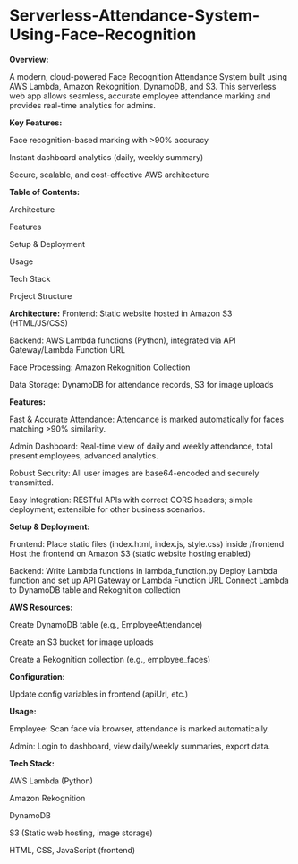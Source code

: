 # Serverless-Attendance-System-Using-Face-Recognition

**Overview:**

A modern, cloud-powered Face Recognition Attendance System built using AWS Lambda, Amazon Rekognition, DynamoDB, and S3. This serverless web app allows seamless, accurate employee attendance marking and provides real-time analytics for admins.

**Key Features:**

Face recognition-based marking with >90% accuracy

Instant dashboard analytics (daily, weekly summary)

Secure, scalable, and cost-effective AWS architecture

**Table of Contents:**

Architecture

Features

Setup & Deployment

Usage

Tech Stack

Project Structure

**Architecture:**
Frontend: Static website hosted in Amazon S3 (HTML/JS/CSS)

Backend: AWS Lambda functions (Python), integrated via API Gateway/Lambda Function URL

Face Processing: Amazon Rekognition Collection

Data Storage: DynamoDB for attendance records, S3 for image uploads

**Features:**

Fast & Accurate Attendance: Attendance is marked automatically for faces matching >90% similarity.

Admin Dashboard: Real-time view of daily and weekly attendance, total present employees, advanced analytics.

Robust Security: All user images are base64-encoded and securely transmitted.

Easy Integration: RESTful APIs with correct CORS headers; simple deployment; extensible for other business scenarios.

**Setup & Deployment:**

Frontend:
Place static files (index.html, index.js, style.css) inside /frontend
Host the frontend on Amazon S3 (static website hosting enabled)

Backend:
Write Lambda functions in lambda_function.py
Deploy Lambda function and set up API Gateway or Lambda Function URL
Connect Lambda to DynamoDB table and Rekognition collection

**AWS Resources:**

Create DynamoDB table (e.g., EmployeeAttendance)

Create an S3 bucket for image uploads

Create a Rekognition collection (e.g., employee_faces)

**Configuration:**

Update config variables in frontend (apiUrl, etc.)

**Usage:**

Employee: Scan face via browser, attendance is marked automatically.

Admin: Login to dashboard, view daily/weekly summaries, export data.

**Tech Stack:**

AWS Lambda (Python)

Amazon Rekognition

DynamoDB

S3 (Static web hosting, image storage)

HTML, CSS, JavaScript (frontend)
